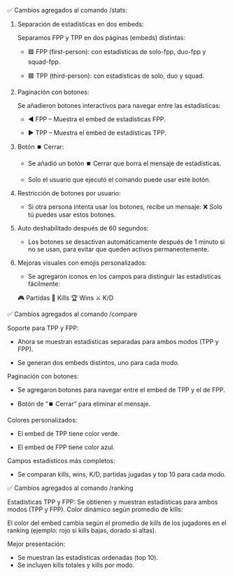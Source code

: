 ✅ Cambios agregados al comando /stats:

1. Separación de estadísticas en dos embeds:

    Separamos FPP y TPP en dos páginas (embeds) distintas:

   - 🟦 FPP (first-person): con estadísticas de solo-fpp, duo-fpp y squad-fpp.

   - 🟩 TPP (third-person): con estadísticas de solo, duo y squad.

2. Paginación con botones:

    Se añadieron botones interactivos para navegar entre las estadísticas:

   - ◀️ FPP – Muestra el embed de estadísticas FPP.

   - ▶️ TPP – Muestra el embed de estadísticas TPP.

3. Botón ⏹️ Cerrar:

    - Se añadió un botón ⏹️ Cerrar que borra el mensaje de estadísticas.

    - Solo el usuario que ejecutó el comando puede usar este botón.

4. Restricción de botones por usuario:

    - Si otra persona intenta usar los botones, recibe un mensaje: ❌ Solo tú puedes usar estos botones.

5. Auto deshabilitado después de 60 segundos:

    - Los botones se desactivan automáticamente después de 1 minuto si no se usan, para evitar que queden activos permanentemente.

6. Mejoras visuales con emojis personalizados:

    - Se agregaron íconos en los campos para distinguir las estadísticas fácilmente:

   🎮 Partidas
   🎯 Kills
   🏆 Wins
   ⚔️ K/D

✅ Cambios agregados al comando /compare

Soporte para TPP y FPP:

- Ahora se muestran estadísticas separadas para ambos modos (TPP y FPP).

- Se generan dos embeds distintos, uno para cada modo.

Paginación con botones:

- Se agregaron botones para navegar entre el embed de TPP y el de FPP.

- Botón de “⏹️ Cerrar” para eliminar el mensaje.

 Colores personalizados:

- El embed de TPP tiene color verde.

- El embed de FPP tiene color azul.

Campos estadísticos más completos:

- Se comparan kills, wins, K/D, partidas jugadas y top 10 para cada modo.

✅ Cambios agregados al comando /ranking

Estadísticas TPP y FPP:
Se obtienen y muestran estadísticas para ambos modos (TPP y FPP).
Color dinámico según promedio de kills:

El color del embed cambia según el promedio de kills de los jugadores en el ranking (ejemplo: rojo si kills bajas, dorado si altas).

Mejor presentación:

- Se muestran las estadísticas ordenadas (top 10).
- Se incluyen kills totales y kills por modo.
